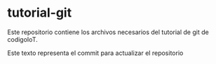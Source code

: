 # tutorial-git
Este repositorio contiene los archivos necesarios del tutorial de git de codigoIoT.

Este texto representa el commit para actualizar el repositorio
